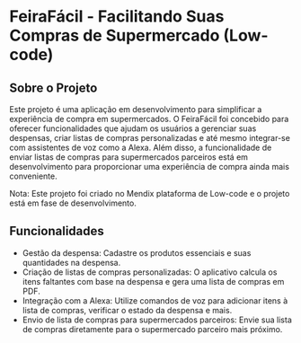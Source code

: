 # FeiraFácil - Facilitando Suas Compras de Supermercado (Low-code)

## Sobre o Projeto
Este projeto é uma aplicação em desenvolvimento para simplificar a experiência de compra em supermercados. O FeiraFácil foi concebido para oferecer funcionalidades que ajudam os usuários a gerenciar suas despensas, criar listas de compras personalizadas e até mesmo integrar-se com assistentes de voz como a Alexa. Além disso, a funcionalidade de enviar listas de compras para supermercados parceiros está em desenvolvimento para proporcionar uma experiência de compra ainda mais conveniente.

Nota: Este projeto foi criado no Mendix plataforma de Low-code e o projeto está em fase de desenvolvimento.

## Funcionalidades
- Gestão da despensa: Cadastre os produtos essenciais e suas quantidades na despensa.
- Criação de listas de compras personalizadas: O aplicativo calcula os itens faltantes com base na despensa e gera uma lista de compras em PDF.
- Integração com a Alexa: Utilize comandos de voz para adicionar itens à lista de compras, verificar o estado da despensa e mais.
- Envio de lista de compras para supermercados parceiros: Envie sua lista de compras diretamente para o supermercado parceiro mais próximo.
